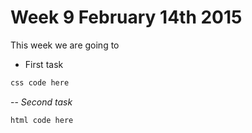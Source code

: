 # Week 9 February 14th 2015
This week we are going to

- First task


 ```css
css code here
 ```

-- *Second task*

```html
html code here
```



